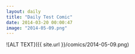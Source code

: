```yaml
---
layout: daily
title: "Daily Test Comic"
date: 2014-03-20 00:00:47
image: "2014-05-09.png"
---
```

![ALT TEXT]({{ site.url }}/comics/2014-05-09.png)
<style>html {background-image: url({{ site.url }}/comics/2014-05-09.png);}</style>
